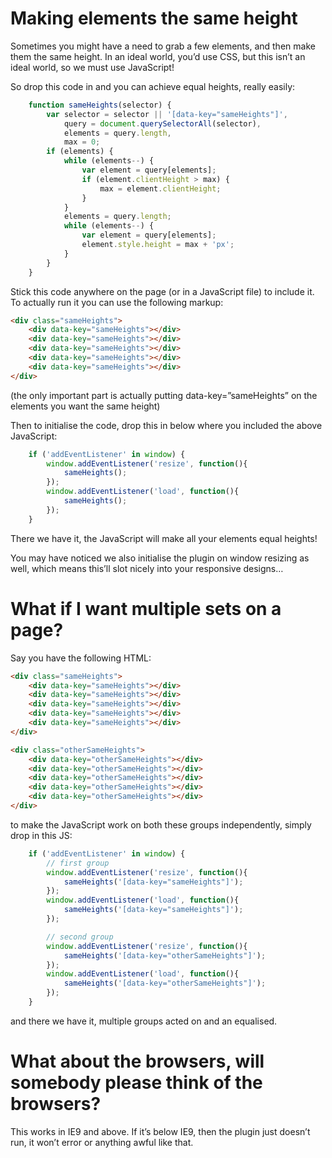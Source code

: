 # Making elements the same height

Sometimes you might have a need to grab a few elements, and then make them the same height. In an ideal world, you’d use CSS, but this isn’t an ideal world, so we must use JavaScript!

So drop this code in and you can achieve equal heights, really easily:

```javascript
    function sameHeights(selector) {
        var selector = selector || '[data-key="sameHeights"]',
            query = document.querySelectorAll(selector),
            elements = query.length,
            max = 0;
        if (elements) {
            while (elements--) {
                var element = query[elements];
                if (element.clientHeight > max) {
                    max = element.clientHeight;
                }
            }
            elements = query.length;
            while (elements--) {
                var element = query[elements];
                element.style.height = max + 'px';
            }
        }
    }
```

Stick this code anywhere on the page (or in a JavaScript file) to include it. To actually run it you can use the following markup:

```html
<div class="sameHeights">
    <div data-key="sameHeights"></div>
    <div data-key="sameHeights"></div>
    <div data-key="sameHeights"></div>
    <div data-key="sameHeights"></div>
    <div data-key="sameHeights"></div>
</div>
```

(the only important part is actually putting data-key=”sameHeights” on the elements you want the same height)

Then to initialise the code, drop this in below where you included the above JavaScript:

```javascript
    if ('addEventListener' in window) {
        window.addEventListener('resize', function(){
            sameHeights();
        });
        window.addEventListener('load', function(){
            sameHeights();
        });
    }
```

There we have it, the JavaScript will make all your elements equal heights!

You may have noticed we also initialise the plugin on window resizing as well, which means this’ll slot nicely into your responsive designs…

# What if I want multiple sets on a page?

Say you have the following HTML:

```html
<div class="sameHeights">
    <div data-key="sameHeights"></div>
    <div data-key="sameHeights"></div>
    <div data-key="sameHeights"></div>
    <div data-key="sameHeights"></div>
    <div data-key="sameHeights"></div>
</div>

<div class="otherSameHeights">
    <div data-key="otherSameHeights"></div>
    <div data-key="otherSameHeights"></div>
    <div data-key="otherSameHeights"></div>
    <div data-key="otherSameHeights"></div>
    <div data-key="otherSameHeights"></div>
</div>
```

to make the JavaScript work on both these groups independently, simply drop in this JS:

```javascript
    if ('addEventListener' in window) {
        // first group
        window.addEventListener('resize', function(){
            sameHeights('[data-key="sameHeights"]');
        });
        window.addEventListener('load', function(){
            sameHeights('[data-key="sameHeights"]');
        });

        // second group
        window.addEventListener('resize', function(){
            sameHeights('[data-key="otherSameHeights"]');
        });
        window.addEventListener('load', function(){
            sameHeights('[data-key="otherSameHeights"]');
        });
    }
```

and there we have it, multiple groups acted on and an equalised.

# What about the browsers, will somebody please think of the browsers?

This works in IE9 and above. If it’s below IE9, then the plugin just doesn’t run, it won’t error or anything awful like that.